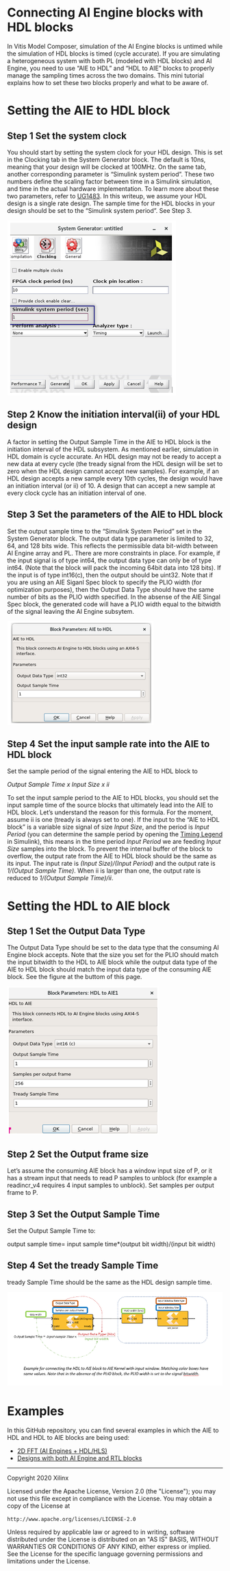 # Connecting AI Engine blocks with HDL blocks
In Vitis Model Composer, simulation of the AI Engine blocks is untimed while the simulation of HDL blocks is timed (cycle accurate). 
If you are simulating a heterogeneous system with both PL (modeled with HDL blocks) and AI Engine, you need to use “AIE to HDL” and “HDL to AIE” blocks to properly 
manage the sampling times across the two domains. This mini tutorial explains how to set these two blocks properly and what to be aware of.

# Setting the AIE to HDL block 
## Step 1 Set the system clock
You should start by setting the system clock for your HDL design. This is set in the Clocking tab in the System Generator block. 
The default is 10ns, meaning that your design will be clocked at 100MHz. On the same tab, another corresponding parameter is “Simulink system period”. 
These two numbers define the scaling factor between time in a Simulink simulation, and time in the actual hardware implementation. 
To learn more about these two parameters, refer to [UG1483](https://www.xilinx.com/support/documentation/sw_manuals/xilinx2021_1/ug1483-model-composer-sys-gen-user-guide.pdf). 
In this writeup, we assume your HDL design is a single rate design. The sample time for the HDL blocks in your design should be set to the “Simulink system period”. See Step 3.

![System Generator](images/system_generator.png)

## Step 2 Know the initiation interval(ii) of your HDL design
A factor in setting the Output Sample Time in the AIE to HDL block is the initiation interval of the HDL subsystem. 
As mentioned earlier, simulation in HDL domain is cycle accurate. 
An HDL design may not be ready to accept a new data at every cycle (the tready signal from the HDL design will be set to zero when the HDL design cannot accept new samples). 
For example, if an HDL design accepts a new sample every 10th cycles, the design would have an initiation interval (or ii) of 10. A design that can accept a new sample at every clock cycle has an initiation interval of one.

## Step 3 Set the parameters of the AIE to HDL block
Set the output sample time to the “Simulink System Period” set in the System Generator block. 
The output data type parameter is limited to 32, 64, and 128 bits wide. This reflects the permissible data bit-width between AI Engine array and PL. 
There are more constraints in place. For example, if the input signal is of type int64, the output data type can only be of type int64. 
(Note that the block will pack the incoming 64bit data into 128 bits). If the input is of type int16(c), then the output should be uint32. Note that if you are using an AIE Siganl Spec block to specify the PLIO width (for optimization purposes), then the Output Data Type should have the same number of bits as the PLIO width specified. In the absense of the AIE Singal Spec block, the generated code will have a PLIO width equal to the bitwidth of the signal leaving the AI Engine subsytem.  

![AIE_to_HDL](images/AIE_to_HDL.png)

## Step 4 Set the input sample rate into the AIE to HDL block
Set the sample period of the signal entering the AIE to HDL block to

*Output Sample Time x Input Size x ii*

To set the input sample period to the AIE to HDL blocks, you should set the input sample time of the source blocks that ultimately lead into the AIE to HDL block.
Let’s understand the reason for this formula. 
For the moment, assume ii is one (tready is always set to one). 
If the input to the “AIE to HDL block” is a variable size signal of size *Input Size*, and the period is 
*Input Period* (you can determine the sample period by opening the [Timing Legend](https://www.mathworks.com/help/simulink/ug/how-to-view-sample-time-information.html) in Simulink),
this means in the time period *Input Period* we are feeding *Input Size* samples into the block. 
To prevent the internal buffer of the block to overflow, the output rate from the AIE to HDL block should be the same as its input. 
The input rate is *(Input Size)/(Input Period)* and the output rate is *1/(Output Sample Time)*. When ii is larger than one, the output rate is reduced to *1/(Output Sample Time)/ii*. 

# Setting the HDL to AIE block 

## Step 1 Set the Output Data Type
The Output Data Type should be set to the data type that the consuming AI Engine block accepts. 
Note that the size you set for the PLIO should match the input bitwidth to the HDL to AIE 
block while the output data type of the AIE to HDL block should match the input data type of the consuming AIE block. See the figure at the buttom of this page.

![GDL_to_AIE](images/HDL_to_AIE.png)

## Step 2 Set the Output frame size
Let’s assume the consuming AIE block has a window input size of P, or it has a 
stream input that needs to read P samples to unblock (for example a readincr_v4 requires 4 input samples to unblock). Set samples per output frame to P.

## Step 3 Set the Output Sample Time
Set the Output Sample Time to:

output sample time= input sample time*(output bit width)/(input bit width)

## Step 4 Set the tready Sample Time
tready Sample Time should be the same as the HDL design sample time.

![highlevel](images/high_level.png)

# Examples
In this GitHub repository, you can find several examples in which the AIE to HDL and HDL to AIE blocks are being used:

* <a href="../../Designs/FFT2D">2D FFT (AI Engines + HDL/HLS) </a>
* <a href="../../AIE_HDL/README.md">Designs with both AI Engine and RTL blocks</a>

--------------
Copyright 2020 Xilinx

Licensed under the Apache License, Version 2.0 (the "License");
you may not use this file except in compliance with the License.
You may obtain a copy of the License at

    http://www.apache.org/licenses/LICENSE-2.0

Unless required by applicable law or agreed to in writing, software
distributed under the License is distributed on an "AS IS" BASIS,
WITHOUT WARRANTIES OR CONDITIONS OF ANY KIND, either express or implied.
See the License for the specific language governing permissions and
limitations under the License.
